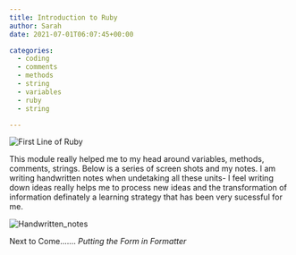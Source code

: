 ```yaml
---
title: Introduction to Ruby
author: Sarah
date: 2021-07-01T06:07:45+00:00

categories:
  - coding
  - comments
  - methods
  - string
  - variables
  - ruby
  - string

---
```

![First Line of Ruby](/images/PreCourse/intro-to-ruby.png)

This module really helped me to my head around variables, methods, comments, strings. Below is a series of screen shots and my notes. I am writing handwritten notes when undetaking all these units- I feel writing down ideas really helps me to process new ideas and the transformation of information definately a learning strategy that has been very sucessful for me.

![Handwritten_notes](/images/PreCourse/IntrotoRuby_notbook.jpg)


Next to Come....... *Putting the Form in Formatter*